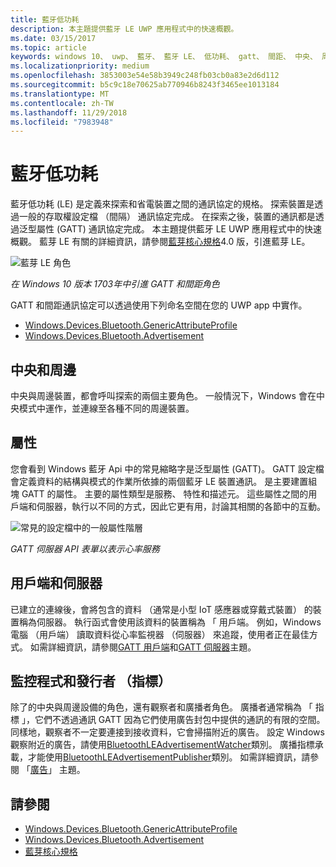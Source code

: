 ```yaml
---
title: 藍牙低功耗
description: 本主題提供藍牙 LE UWP 應用程式中的快速概觀。
ms.date: 03/15/2017
ms.topic: article
keywords: windows 10、 uwp、 藍牙、 藍牙 LE、 低功耗、 gatt、 間距、 中央、 周邊設備、 用戶端、 伺服器、 監看員、 發行者
ms.localizationpriority: medium
ms.openlocfilehash: 3853003e54e58b3949c248fb03cb0a83e2d6d112
ms.sourcegitcommit: b5c9c18e70625ab770946b8243f3465ee1013184
ms.translationtype: MT
ms.contentlocale: zh-TW
ms.lasthandoff: 11/29/2018
ms.locfileid: "7983948"
---
```

# <a name="bluetooth-low-energy"></a>藍牙低功耗
藍牙低功耗 (LE) 是定義來探索和省電裝置之間的通訊協定的規格。 探索裝置是透過一般的存取權設定檔 （間隔） 通訊協定完成。 在探索之後，裝置的通訊都是透過泛型屬性 (GATT) 通訊協定完成。 本主題提供藍牙 LE UWP 應用程式中的快速概觀。 藍芽 LE 有關的詳細資訊，請參閱[藍芽核心規格](https://www.bluetooth.com/specifications/bluetooth-core-specification)4.0 版，引進藍芽 LE。 

![藍芽 LE 角色](images/gatt-roles.png)

*在 Windows 10 版本 1703年中引進 GATT 和間距角色*

GATT 和間距通訊協定可以透過使用下列命名空間在您的 UWP app 中實作。
- [Windows.Devices.Bluetooth.GenericAttributeProfile](https://docs.microsoft.com/en-us/uwp/api/windows.devices.bluetooth.genericattributeprofile)
- [Windows.Devices.Bluetooth.Advertisement](https://docs.microsoft.com/en-us/uwp/api/windows.devices.bluetooth.genericattributeprofile)

## <a name="central-and-peripheral"></a>中央和周邊
中央與周邊裝置，都會呼叫探索的兩個主要角色。 一般情況下，Windows 會在中央模式中運作，並連線至各種不同的周邊裝置。 

## <a name="attributes"></a>屬性
您會看到 Windows 藍牙 Api 中的常見縮略字是泛型屬性 (GATT)。 GATT 設定檔會定義資料的結構與模式的作業所依據的兩個藍牙 LE 裝置通訊。 是主要建置組塊 GATT 的屬性。 主要的屬性類型是服務、 特性和描述元。 這些屬性之間的用戶端和伺服器，執行以不同的方式，因此它更有用，討論其相關的各節中的互動。 

![常見的設定檔中的一般屬性階層](images/gatt-service.png)

*GATT 伺服器 API 表單以表示心率服務*

## <a name="client-and-server"></a>用戶端和伺服器
已建立的連線後，會將包含的資料 （通常是小型 IoT 感應器或穿戴式裝置） 的裝置稱為伺服器。 執行函式會使用該資料的裝置稱為 「 用戶端。 例如，Windows 電腦 （用戶端） 讀取資料從心率監視器 （伺服器） 來追蹤，使用者正在最佳方式。 如需詳細資訊，請參閱[GATT 用戶端](gatt-client.md)和[GATT 伺服器](gatt-server.md)主題。

## <a name="watchers-and-publishers-beacons"></a>監控程式和發行者 （指標）
除了的中央與周邊設備的角色，還有觀察者和廣播者角色。 廣播者通常稱為 「 指標 」，它們不透過通訊 GATT 因為它們使用廣告封包中提供的通訊的有限的空間。 同樣地，觀察者不一定要連接到接收資料，它會掃描附近的廣告。 設定 Windows 觀察附近的廣告，請使用[BluetoothLEAdvertisementWatcher](https://docs.microsoft.com/en-us/uwp/api/windows.devices.bluetooth.advertisement.bluetoothleadvertisementwatcher)類別。 廣播指標承載，才能使用[BluetoothLEAdvertisementPublisher](https://docs.microsoft.com/en-us/uwp/api/windows.devices.bluetooth.advertisement.bluetoothleadvertisementpublisher)類別。 如需詳細資訊，請參閱 「[廣告](ble-beacon.md)」 主題。

## <a name="see-also"></a>請參閱
- [Windows.Devices.Bluetooth.GenericAttributeProfile](https://docs.microsoft.com/en-us/uwp/api/windows.devices.bluetooth.genericattributeprofile)
- [Windows.Devices.Bluetooth.Advertisement](https://docs.microsoft.com/en-us/uwp/api/windows.devices.bluetooth.genericattributeprofile)
- [藍芽核心規格](https://www.bluetooth.com/specifications/bluetooth-core-specification)